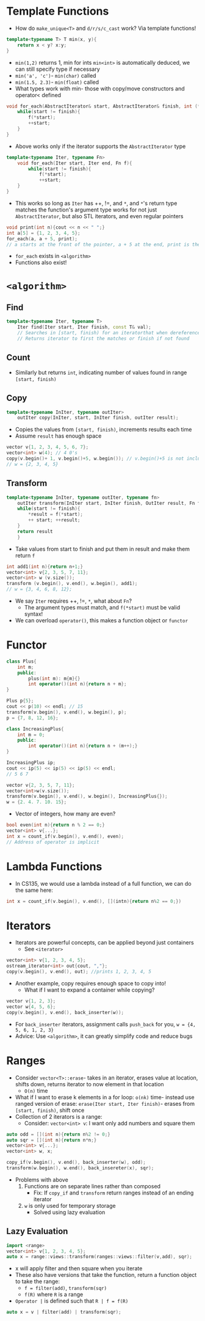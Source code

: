 # Template Functions
- How do `make_unique<T>` and `d/r/s/c_cast` work? Via template functions!
```cpp
template<typename T> T min(x, y){
	return x < y? x:y;
}
```
- `min(1,2)` returns 1, min for ints `min<int>` is automatically deduced, we can still specify type if necessary
- `min('a', 'c')`- `min(char)` called
- `min(1.5, 2.3)`- `min(float)` called
- What types work with min- those with copy/move constructors and operator< defined
```cpp
void for_each(AbstractIterator& start, AbstractIterator& finish, int (*f)(int)){
	while(start != finish){
		f(*start);
		++start;
	}
}
```
- Above works only if the iterator supports the `AbstractIterator` type

```cpp
template<typename Iter, typename Fn>
	void for_each(Iter start, Iter end, Fn f){
		while(start != finish){
			f(*start);
			++start;
	}
}
```
- This works so long as `Iter` has ++, !=, and `*`, and `*`'s return type matches the function's argument type works for not just `AbstractIterator`, but also STL iterators, and even regular pointers
```cpp
void print(int n){cout << n << " ";}
int a[5] = {1, 2, 3, 4, 5};
for_each(a, a + 5, print);
// a starts at the front of the pointer, a + 5 at the end, print is the print function
```
- `for_each` exists in `<algorithm>`
- Functions also exist!
# `<algorithm>`
## Find
```cpp
template<typename Iter, typename T>
	Iter find(Iter start, Iter finish, const T& val);
	// Searches in [start, finish) for an iteratorthat when dereferenced == val
	// Returns iterator to first the matches or finish if not found
```
## Count
- Similarly but returns `int`, indicating number of values found in range `[start, finish)`
## Copy
```cpp
template<typename InIter, typename outIter>
	outIter copy(InIter, start, InIter finish, outIter result);
```
- Copies the values from `[start, finish)`, increments results each time
- Assume `result` has enough space
```cpp
vector v{1, 2, 3, 4, 5, 6, 7};
vector<int> w(4); // 4 0's
copy(v.begin()+ 1, v.begin()+5, w.begin()); // v.begin()+5 is not inclusive
// w = {2, 3, 4, 5}
```
## Transform
```cpp
template<typename InIter, typename outIter, typename fn>
	outIter transform(InIter start, InIter finish, OutIter result, Fn f){
	while(start != finish){
		*result = f(*start);
		++ start; ++result;
	}
	return result
	}
```
- Take values from start to finish and put them in result and make them return `f`
```cpp
int add1(int n){return n+1;}
vector<int> v{2, 3, 5, 7, 11};
vector<int> w (v.size());
transform (v.begin(), v.end(), w.begin(), add1);
// w = {3, 4, 6, 8, 12};
```
- We say `Iter` requires ++, !=, `*`, what about `Fn`?
	- The argument types must match, and `f(*start)` must be valid syntax!
- We can overload `operator()`, this makes a function object or `functor`
# Functor
```cpp
class Plus{
	int m;
	public:
		plus(int m): m{m}{}
		int operator()(int n){return n + m};
}

Plus p{5};
cout << p(10) << endl; // 15
transform(v.begin(), v.end(), w.begin(), p);
p = {7, 8, 12, 16};
```

```cpp
class IncreasingPlus{
	int m = 0;
	public:
		int operator()(int n){return n + (m++);}
}

IncreasingPlus ip;
cout << ip(5) << ip(5) << ip(5) << endl;
// 5 6 7

vector v{2, 3, 5, 7, 11};
vector<int>w(v.size());
transform(v.begin(), v.end(), w.begin(), IncreasingPlus{});
w = {2. 4. 7. 10. 15};
```
- Vector of integers, how many are even?
```cpp
bool even(int n){return n % 2 == 0;}
vector<int> v{...};
int x = count_if(v.begin(), v.end(), even);
// Address of operator is implicit
```
# Lambda Functions
- In CS135, we would use a lambda instead of a full function, we can do the same here:
```cpp
int x = count_if(v.begin(), v.end(), [](intn){return n%2 == 0;})
```
# Iterators
- Iterators are powerful concepts, can be applied beyond just containers
	- See `<iterator>`
```cpp
vector<int> v{1, 2, 3, 4, 5};
ostream_iterator<int> out{cout, ","};
copy(v.begin(), v.end(), out); //prints 1, 2, 3, 4, 5
```
- Another example, copy requires enough space to copy into!
	- What if I want to expand a container while copying?
```cpp
vector v{1, 2, 3};
vector w{4, 5, 6};
copy(v.begin(), v.end(), back_inserter(w));
```
- For `back_inserter` iterators, assignment calls `push_back` for you, `w = {4, 5, 6, 1, 2, 3}`
- Advice: Use `<algorithm>`, it can greatly simplify code and reduce bugs
# Ranges
- Consider `vector<T>::erase`- takes in an iterator, erases value at location, shifts down, returns iterator to now element in that location
	- `O(n)` time
- What if I want to erase k elements in a for loop: `o(nk)` time- instead use ranged version of erase: `erase(Iter start, Iter finish)`- erases from `[start, finish)`, shift once
- Collection of 2 iterators is a range:
	- Consider: `vector<int> v`: I want only add numbers and square them
```cpp
auto odd = [](int n){return n%2 != 0;}
auto sqr = [](int n){return n*n;}
vector<int> v{...};
vector<int> w, x;

copy_if(v.begin(), v.end(), back_inserter(w), odd);
transform(w.begin(), w.end(), back_insereter(x), sqr);

```
- Problems with above
	1. Functions are on separate lines rather than composed
		- Fix: If `copy_if` and `transform` return ranges instead of an ending iterator
	2. `w` is only used for temporary storage
		- Solved using lazy evaluation

## Lazy Evaluation
```cpp
import <range>
vector<int> v{1, 2, 3, 4, 5};
auto x = range::views::transform(ranges::views::filter(v,add), sqr);
```
- x will apply filter and then square when you iterate
- These also have versions that take the function, return a function object to take the range:
	- `f = filter(add)`, `transform(sqr)`
	- `f(R)` where `R` is a range
- `Operator |` is defined such that `R | f = f(R)`
```cpp
auto x = v | filter(add) | transform(sqr);
```